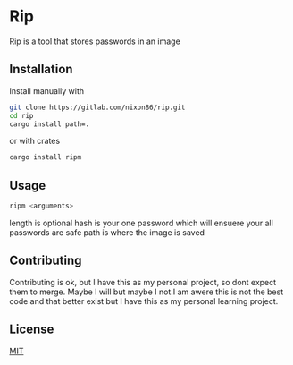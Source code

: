 # Rip

Rip is a tool that stores passwords in an image

## Installation

Install manually with

```zsh
git clone https://gitlab.com/nixon86/rip.git
cd rip
cargo install path=.
```

or with crates
```zsh
cargo install ripm
```

## Usage

```zsh
ripm <arguments>
```
length is optional
hash is your one password which will ensuere your all passwords are safe
path is where the image is saved

## Contributing
Contributing is ok, but I have this as my personal project, so dont expect them to merge. Maybe I will but maybe I not.I am awere this is not the best code and that better exist but I have this as my personal learning project.

## License

[MIT](https://choosealicense.com/licenses/mit/)
